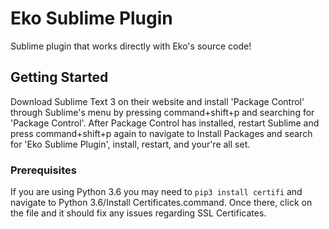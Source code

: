 # Eko Sublime Plugin

Sublime plugin that works directly with Eko's source code!

## Getting Started

Download Sublime Text 3 on their website and install 'Package Control' through Sublime's menu by pressing command+shift+p and searching for 'Package Control'. After Package Control has installed, restart Sublime and press command+shift+p again to navigate to Install Packages and search for 'Eko Sublime Plugin', install, restart, and your're all set.

### Prerequisites

If you are using Python 3.6 you may need to `pip3 install certifi` and navigate to Python 3.6/Install Certificates.command.  Once there, click on the file and it should fix any issues regarding SSL Certificates.